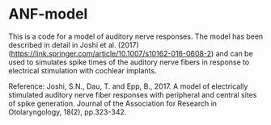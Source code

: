 # ANF-model
This is a code for a model of auditory nerve responses. The model has been described in detail in Joshi et al. (2017)(https://link.springer.com/article/10.1007/s10162-016-0608-2) and can be used to simulates spike times of the auditory nerve fibers in response to electrical stimulation with cochlear implants. 

Reference:
Joshi, S.N., Dau, T. and Epp, B., 2017. A model of electrically stimulated auditory nerve fiber responses with peripheral and central sites of spike generation. Journal of the Association for Research in Otolaryngology, 18(2), pp.323-342.
